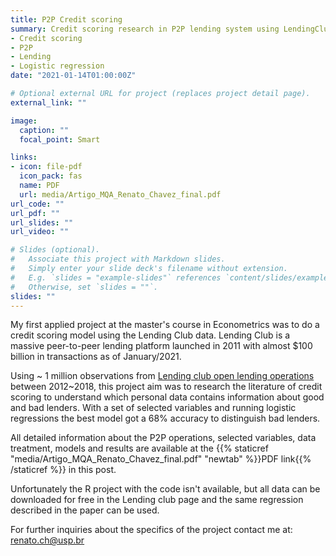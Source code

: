 ```yaml
---
title: P2P Credit scoring 
summary: Credit scoring research in P2P lending system using LendingClub data.
- Credit scoring
- P2P
- Lending
- Logistic regression
date: "2021-01-14T01:00:00Z"

# Optional external URL for project (replaces project detail page).
external_link: ""

image:
  caption: ""
  focal_point: Smart

links:
- icon: file-pdf
  icon_pack: fas
  name: PDF
  url: media/Artigo_MQA_Renato_Chavez_final.pdf
url_code: ""
url_pdf: ""
url_slides: ""
url_video: ""

# Slides (optional).
#   Associate this project with Markdown slides.
#   Simply enter your slide deck's filename without extension.
#   E.g. `slides = "example-slides"` references `content/slides/example-slides.md`.
#   Otherwise, set `slides = ""`.
slides: ""
---
```

My first applied project at the master's course in Econometrics was to do a credit scoring model using the Lending Club data. Lending Club is a massive peer-to-peer lending platform launched in 2011 with almost $100 billion in transactions as of January/2021.

 Using ~ 1 million observations from [Lending club open lending operations](https://www.lendingclub.com/info/statistics.action) between 2012~2018, this project aim was to research the literature of credit scoring to understand which personal data contains information about good and bad lenders. With a set of selected variables and running logistic regressions the best model got a 68% accuracy to distinguish bad lenders. 

All detailed information about the P2P operations, selected variables, data treatment, models and results are available at the {{% staticref "media/Artigo_MQA_Renato_Chavez_final.pdf" "newtab" %}}PDF link{{% /staticref %}} in this post.

Unfortunately the R project with the code isn't available, but all data can be downloaded for free in the Lending club page and the same regression described in the paper can be used.

For further inquiries about the specifics of the project contact me at: renato.ch@usp.br




